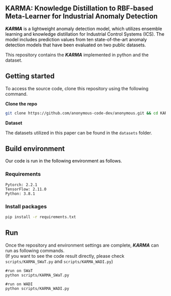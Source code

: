 KARMA: Knowledge Distillation to RBF-based Meta-Learner for Industrial Anomaly Detection
-------------
<span style="color:black;"> ***KARMA*** is a lightweight anomaly detection model, which utilizes ensemble learning and knowledge distillation for Industrial Control Systems (ICS). The model includes prediction values from ten state-of-the-art anomaly detection models that have been evaluated on two public datasets. </span>

This repository contains the ***KARMA*** implemented in python and the dataset.

Getting started
-------------
To access the source code, clone this repository using the following command.

**Clone the repo**

```bash
git clone https://github.com/anonymous-code-dev/anonymous.git && cd KARMA 
```

**Dataset**

The datasets utilized in this paper can be found in the ``datasets`` folder.

Build environment
-------------
<span style="color:black;"> Our code is run in the following environment as follows. </span>

### Requirements

```
Pytorch: 2.2.1 
TensorFlow: 2.11.0
Python: 3.8.1
```

### Install packages

```bash
pip install -r requirements.txt
```

Run
-------------
Once the repository and environment settings are complete, ***KARMA*** can run as following commands.  
(If you want to see the code result directly, please check <code>scripts/KARMA_SWaT.py</code> and <code>scripts/KARMA_WADI.py</code>)  

<pre><code>#run on SWaT 
python scripts/KARMA_SWaT.py
  
#run on WADI 
python scripts/KARMA_WADI.py</code></pre>


